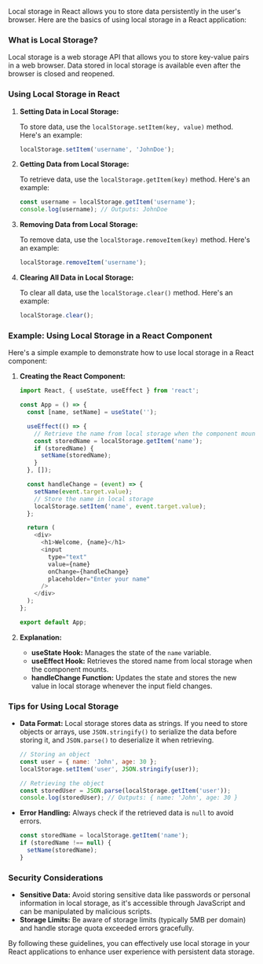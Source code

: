 Local storage in React allows you to store data persistently in the user's browser. Here are the basics of using local storage in a React application:

### What is Local Storage?
Local storage is a web storage API that allows you to store key-value pairs in a web browser. Data stored in local storage is available even after the browser is closed and reopened.

### Using Local Storage in React

1. **Setting Data in Local Storage:**

   To store data, use the `localStorage.setItem(key, value)` method. Here's an example:

   ```javascript
   localStorage.setItem('username', 'JohnDoe');
   ```

2. **Getting Data from Local Storage:**

   To retrieve data, use the `localStorage.getItem(key)` method. Here's an example:

   ```javascript
   const username = localStorage.getItem('username');
   console.log(username); // Outputs: JohnDoe
   ```

3. **Removing Data from Local Storage:**

   To remove data, use the `localStorage.removeItem(key)` method. Here's an example:

   ```javascript
   localStorage.removeItem('username');
   ```

4. **Clearing All Data in Local Storage:**

   To clear all data, use the `localStorage.clear()` method. Here's an example:

   ```javascript
   localStorage.clear();
   ```

### Example: Using Local Storage in a React Component

Here's a simple example to demonstrate how to use local storage in a React component:

1. **Creating the React Component:**

   ```javascript
   import React, { useState, useEffect } from 'react';

   const App = () => {
     const [name, setName] = useState('');

     useEffect(() => {
       // Retrieve the name from local storage when the component mounts
       const storedName = localStorage.getItem('name');
       if (storedName) {
         setName(storedName);
       }
     }, []);

     const handleChange = (event) => {
       setName(event.target.value);
       // Store the name in local storage
       localStorage.setItem('name', event.target.value);
     };

     return (
       <div>
         <h1>Welcome, {name}</h1>
         <input
           type="text"
           value={name}
           onChange={handleChange}
           placeholder="Enter your name"
         />
       </div>
     );
   };

   export default App;
   ```

2. **Explanation:**

   - **useState Hook:** Manages the state of the `name` variable.
   - **useEffect Hook:** Retrieves the stored name from local storage when the component mounts.
   - **handleChange Function:** Updates the state and stores the new value in local storage whenever the input field changes.

### Tips for Using Local Storage

- **Data Format:** Local storage stores data as strings. If you need to store objects or arrays, use `JSON.stringify()` to serialize the data before storing it, and `JSON.parse()` to deserialize it when retrieving.

  ```javascript
  // Storing an object
  const user = { name: 'John', age: 30 };
  localStorage.setItem('user', JSON.stringify(user));

  // Retrieving the object
  const storedUser = JSON.parse(localStorage.getItem('user'));
  console.log(storedUser); // Outputs: { name: 'John', age: 30 }
  ```

- **Error Handling:** Always check if the retrieved data is `null` to avoid errors.

  ```javascript
  const storedName = localStorage.getItem('name');
  if (storedName !== null) {
    setName(storedName);
  }
  ```

### Security Considerations

- **Sensitive Data:** Avoid storing sensitive data like passwords or personal information in local storage, as it's accessible through JavaScript and can be manipulated by malicious scripts.
- **Storage Limits:** Be aware of storage limits (typically 5MB per domain) and handle storage quota exceeded errors gracefully.

By following these guidelines, you can effectively use local storage in your React applications to enhance user experience with persistent data storage.

